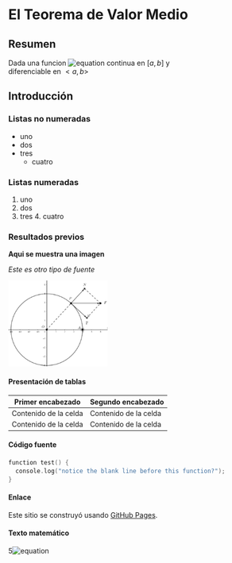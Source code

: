 # El Teorema de Valor Medio
## Resumen
Dada una funcion ![equation](https://latex.codecogs.com/gif.latex?f%3A%5Cmathbb%7BR%7D%5Cto%Cmathbb%7BR%7D)
 continua en $[a,b]$ y  
diferenciable en $<a,b>$
## Introducción
### Listas no numeradas
- uno
- dos
- tres
  * cuatro
### Listas numeradas
1. uno
2. dos
3. tres
   4. cuatro

### Resultados previos

**Aqui se muestra una imagen**

*Este es otro tipo de fuente*

<img src="vectores.png" width="200" alt="Problema 1">

#### Presentación de tablas

| Primer encabezado | Segundo encabezado |
| ------------- | ------------- |
| Contenido de la celda  | Contenido de la celda  |
| Contenido de la celda  | Contenido de la celda  |

#### Código fuente

```C
function test() {
  console.log("notice the blank line before this function?");
}
```
#### Enlace
Este sitio se construyó usando [GitHub Pages](https://pages.github.com/).

#### Texto matemático
5![equation](https://latex.codecogs.com/gif.latex?f%3A%5Cmathbb%7BR%7D%5Cto%Cmathbb%7BR%7D)
